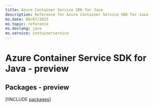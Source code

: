 ```yaml
---
title: Azure Container Service SDK for Java
description: Reference for Azure Container Service SDK for Java
ms.date: 08/07/2025
ms.topic: reference
ms.devlang: java
ms.service: containerservice
---
```

# Azure Container Service SDK for Java - preview
## Packages - preview
[!INCLUDE [packages](container-service-index.md)]